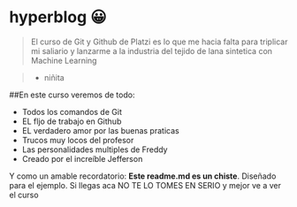 # hyperblog 😀


>El curso de Git y Github de Platzi es lo que me hacia falta para triplicar mi saliario y lanzarme a la industria del tejido de lana sintetica con Machine Learning

>- niñita

##En este curso veremos de todo:
* Todos los comandos de Git
* EL fljo de trabajo en Github
* EL verdadero amor por las buenas praticas
* Trucos muy locos del profesor
* Las personalidades multiples de Freddy
* Creado por el increíble Jefferson

Y como un amable recordatorio: **Este readme.md es un chiste**. Diseñado para el ejemplo. Si llegas aca NO TE LO TOMES EN SERIO y mejor ve a ver el curso

